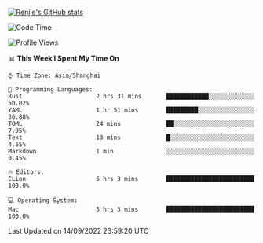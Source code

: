 [![Renjie's GitHub stats](https://github-readme-stats.vercel.app/api?username=liurenjie1024&show_icons=true&theme=chartreuse-dark)](https://github.com/anuraghazra/github-readme-stats)

<!--START_SECTION:waka-->
![Code Time](http://img.shields.io/badge/Code%20Time-152%20hrs%2036%20mins-blue)

![Profile Views](http://img.shields.io/badge/Profile%20Views-3-blue)

📊 **This Week I Spent My Time On** 

```text
⌚︎ Time Zone: Asia/Shanghai

💬 Programming Languages: 
Rust                     2 hrs 31 mins       ████████████░░░░░░░░░░░░░   50.02% 
YAML                     1 hr 51 mins        █████████░░░░░░░░░░░░░░░░   36.88% 
TOML                     24 mins             ██░░░░░░░░░░░░░░░░░░░░░░░   7.95% 
Text                     13 mins             █░░░░░░░░░░░░░░░░░░░░░░░░   4.55% 
Markdown                 1 min               ░░░░░░░░░░░░░░░░░░░░░░░░░   0.45%

🔥 Editors: 
CLion                    5 hrs 3 mins        █████████████████████████   100.0%

💻 Operating System: 
Mac                      5 hrs 3 mins        █████████████████████████   100.0%

```


 Last Updated on 14/09/2022 23:59:20 UTC
<!--END_SECTION:waka-->


